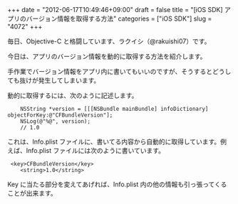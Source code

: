 +++
date = "2012-06-17T10:49:46+09:00"
draft = false
title = "[iOS SDK] アプリのバージョン情報を取得する方法"
categories = ["iOS SDK"]
slug = "4072"
+++

毎日、Objective-C と格闘しています、ラクイシ（@rakuishi07）です。

今日は、アプリのバージョン情報を動的に取得する方法を紹介します。

手作業でバージョン情報をアプリ内に書いてもいいのですが、そうするとどうしても抜けが発生してしまいます。

動的に取得するには、次のように記述します。

<pre><code>    NSString *version = [[[NSBundle mainBundle] infoDictionary] objectForKey:@"CFBundleVersion"];
    NSLog(@"%@", version);
    // 1.0
</code></pre>

これは、Info.plist ファイルに、書いてる内容から自動的に取得しています。例えば、Info.plist ファイルには次のように書いています。

<pre><code>	&lt;key&gt;CFBundleVersion&lt;/key&gt;
	&lt;string&gt;1.0&lt;/string&gt;
</code></pre>

Key に当たる部分を変えてあげれば、Info.plist 内の他の情報も引っ張ってくることが出来ます。

